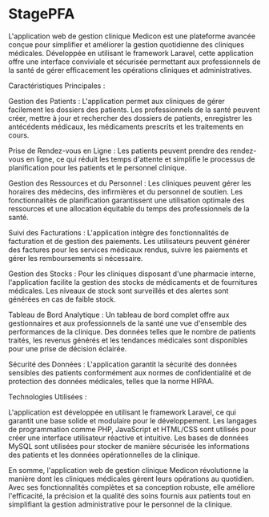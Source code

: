 # StagePFA
L'application web de gestion clinique Medicon est une plateforme avancée conçue pour simplifier et améliorer la gestion quotidienne des cliniques médicales. Développée en utilisant le framework Laravel, cette application offre une interface conviviale et sécurisée permettant aux professionnels de la santé de gérer efficacement les opérations cliniques et administratives. 

Caractéristiques Principales :

Gestion des Patients : L'application permet aux cliniques de gérer facilement les dossiers des patients. Les professionnels de la santé peuvent créer, mettre à jour et rechercher des dossiers de patients, enregistrer les antécédents médicaux, les médicaments prescrits et les traitements en cours.

Prise de Rendez-vous en Ligne : Les patients peuvent prendre des rendez-vous en ligne, ce qui réduit les temps d'attente et simplifie le processus de planification pour les patients et le personnel clinique.

Gestion des Ressources et du Personnel : Les cliniques peuvent gérer les horaires des médecins, des infirmières et du personnel de soutien. Les fonctionnalités de planification garantissent une utilisation optimale des ressources et une allocation équitable du temps des professionnels de la santé.

Suivi des Facturations : L'application intègre des fonctionnalités de facturation et de gestion des paiements. Les utilisateurs peuvent générer des factures pour les services médicaux rendus, suivre les paiements et gérer les remboursements si nécessaire.

Gestion des Stocks : Pour les cliniques disposant d'une pharmacie interne, l'application facilite la gestion des stocks de médicaments et de fournitures médicales. Les niveaux de stock sont surveillés et des alertes sont générées en cas de faible stock.

Tableau de Bord Analytique : Un tableau de bord complet offre aux gestionnaires et aux professionnels de la santé une vue d'ensemble des performances de la clinique. Des données telles que le nombre de patients traités, les revenus générés et les tendances médicales sont disponibles pour une prise de décision éclairée.

Sécurité des Données : L'application garantit la sécurité des données sensibles des patients conformément aux normes de confidentialité et de protection des données médicales, telles que la norme HIPAA.

Technologies Utilisées :

L'application est développée en utilisant le framework Laravel, ce qui garantit une base solide et modulaire pour le développement. Les langages de programmation comme PHP, JavaScript et HTML/CSS sont utilisés pour créer une interface utilisateur réactive et intuitive. Les bases de données MySQL sont utilisées pour stocker de manière sécurisée les informations des patients et les données opérationnelles de la clinique.

En somme, l'application web de gestion clinique Medicon révolutionne la manière dont les cliniques médicales gèrent leurs opérations au quotidien. Avec ses fonctionnalités complètes et sa conception robuste, elle améliore l'efficacité, la précision et la qualité des soins fournis aux patients tout en simplifiant la gestion administrative pour le personnel de la clinique.
